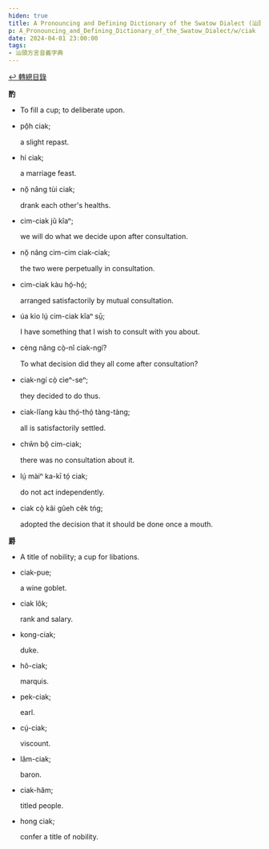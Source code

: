 ```yaml
---
hiden: true
title: A Pronouncing and Defining Dictionary of the Swatow Dialect (汕頭方言音義字典) / ciak
p: A_Pronouncing_and_Defining_Dictionary_of_the_Swatow_Dialect/w/ciak
date: 2024-04-01 23:00:00
tags: 
- 汕頭方言音義字典
---
```


[↩️ 轉總目錄](/A_Pronouncing_and_Defining_Dictionary_of_the_Swatow_Dialect)


**酌**
- To fill a cup; to deliberate upon.

- pô̤h ciak;

  a slight repast.

- hí ciak;

  a marriage feast.

- nŏ̤ nâng tùi ciak;

  drank each other's healths.

- cim-ciak jû kîaⁿ;

  we will do what we decide upon after consultation.

- nŏ̤ nâng cim-cim ciak-ciak;

  the two were perpetually in consultation.

- cim-ciak kàu hó̤-hó̤;

  arranged satisfactorily by mutual consultation.

- úa kio lṳ́ cim-ciak kĭaⁿ sṳ̄;

  I have something that I wish to consult with you about.

- cèng nâng cò̤-nî ciak-ngí?

  To what decision did they all come after consultation?

- ciak-ngí cò̤ cìeⁿ-seⁿ;

  they decided to do thus.

- ciak-lĭang kàu thó̤-thó̤ tàng-tàng;

  all is satisfactorily settled.

- chŵn bô̤ cim-ciak;

  there was no consultation about it.

- lṳ́ màiⁿ ka-kī tó̤ ciak;

  do not act independently.

- ciak cò̤ kâi gûeh cêk tńg;

  adopted the decision that it should be done once a mouth.

**爵**
- A title of nobility; a cup for libations.

- ciak-pue;

  a wine goblet.

- ciak lôk;

  rank and salary.

- kong-ciak;

  duke.

- hô-ciak;

  marquis.

- pek-ciak;

  earl.

- cṳ́-ciak;

  viscount.

- lâm-ciak;

  baron.

- ciak-hâm;

  titled people.

- hong ciak;

  confer a title of nobility.